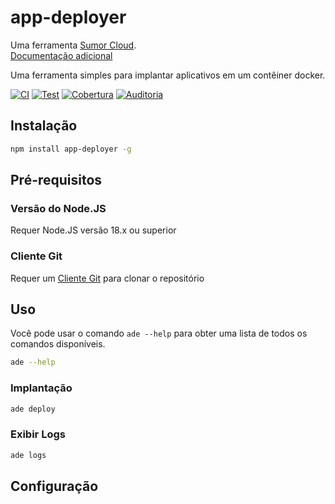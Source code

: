 # app-deployer

Uma ferramenta [Sumor Cloud](https://sumor.cloud).  
[Documentação adicional](https://sumor.cloud/app-deployer)

Uma ferramenta simples para implantar aplicativos em um contêiner docker.

[![CI](https://github.com/sumor-cloud/app-deployer/actions/workflows/ci.yml/badge.svg)](https://github.com/sumor-cloud/app-deployer/actions/workflows/ci.yml)
[![Test](https://github.com/sumor-cloud/app-deployer/actions/workflows/ut.yml/badge.svg)](https://github.com/sumor-cloud/app-deployer/actions/workflows/ut.yml)
[![Cobertura](https://github.com/sumor-cloud/app-deployer/actions/workflows/coverage.yml/badge.svg)](https://github.com/sumor-cloud/app-deployer/actions/workflows/coverage.yml)
[![Auditoria](https://github.com/sumor-cloud/app-deployer/actions/workflows/audit.yml/badge.svg)](https://github.com/sumor-cloud/app-deployer/actions/workflows/audit.yml)

## Instalação

```bash
npm install app-deployer -g
```

## Pré-requisitos

### Versão do Node.JS

Requer Node.JS versão 18.x ou superior

### Cliente Git

Requer um [Cliente Git](https://git-scm.com/) para clonar o repositório

## Uso

Você pode usar o comando `ade --help` para obter uma lista de todos os comandos disponíveis.

```bash
ade --help
```

### Implantação

```bash
ade deploy
```

### Exibir Logs

```bash
ade logs
```

## Configuração
